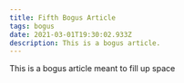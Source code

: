 ```yaml
---
title: Fifth Bogus Article
tags: bogus
date: 2021-03-01T19:30:02.933Z
description: This is a bogus article.
---
```

This is a bogus article meant to fill up space